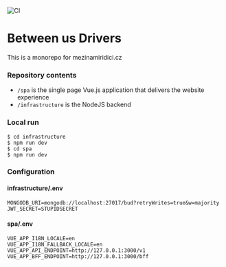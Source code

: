![CI](https://github.com/literakl/mezinamiridici/workflows/CI/badge.svg?branch=master)

# Between us Drivers

This is a monorepo for mezinamiridici.cz

### Repository contents

* `/spa` is the single page Vue.js application that delivers the website experience
* `/infrastructure` is the NodeJS backend

### Local run

```
$ cd infrastructure
$ npm run dev
$ cd spa
$ npm run dev
```

### Configuration

#### infrastructure/.env

```
MONGODB_URI=mongodb://localhost:27017/bud?retryWrites=true&w=majority
JWT_SECRET=STUPIDSECRET
```

#### spa/.env

```
VUE_APP_I18N_LOCALE=en
VUE_APP_I18N_FALLBACK_LOCALE=en
VUE_APP_API_ENDPOINT=http://127.0.0.1:3000/v1
VUE_APP_BFF_ENDPOINT=http://127.0.0.1:3000/bff
```
